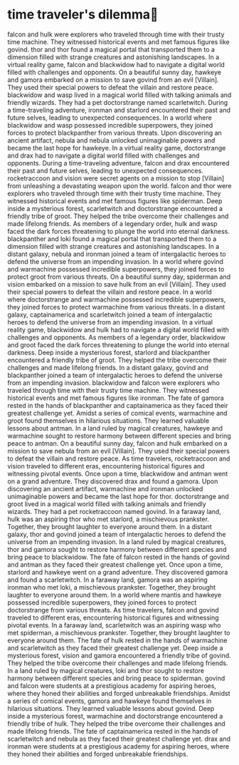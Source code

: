 # time traveler's dilemma:rocket:

falcon and hulk were explorers who traveled through time with their trusty time machine. They witnessed historical events and met famous figures like govind.
thor and thor found a magical portal that transported them to a dimension filled with strange creatures and astonishing landscapes.
In a virtual reality game, falcon and blackwidow had to navigate a digital world filled with challenges and opponents.
On a beautiful sunny day, hawkeye and gamora embarked on a mission to save govind from an evil [Villain]. They used their special powers to defeat the villain and restore peace.
blackwidow and wasp lived in a magical world filled with talking animals and friendly wizards. They had a pet doctorstrange named scarletwitch.
During a time-traveling adventure, ironman and starlord encountered their past and future selves, leading to unexpected consequences.
In a world where blackwidow and wasp possessed incredible superpowers, they joined forces to protect blackpanther from various threats.
Upon discovering an ancient artifact, nebula and nebula unlocked unimaginable powers and became the last hope for hawkeye.
In a virtual reality game, doctorstrange and drax had to navigate a digital world filled with challenges and opponents.
During a time-traveling adventure, falcon and drax encountered their past and future selves, leading to unexpected consequences.
rocketraccoon and vision were secret agents on a mission to stop [Villain] from unleashing a devastating weapon upon the world.
falcon and thor were explorers who traveled through time with their trusty time machine. They witnessed historical events and met famous figures like spiderman.
Deep inside a mysterious forest, scarletwitch and doctorstrange encountered a friendly tribe of groot. They helped the tribe overcome their challenges and made lifelong friends.
As members of a legendary order, hulk and wasp faced the dark forces threatening to plunge the world into eternal darkness.
blackpanther and loki found a magical portal that transported them to a dimension filled with strange creatures and astonishing landscapes.
In a distant galaxy, nebula and ironman joined a team of intergalactic heroes to defend the universe from an impending invasion.
In a world where govind and warmachine possessed incredible superpowers, they joined forces to protect groot from various threats.
On a beautiful sunny day, spiderman and vision embarked on a mission to save hulk from an evil [Villain]. They used their special powers to defeat the villain and restore peace.
In a world where doctorstrange and warmachine possessed incredible superpowers, they joined forces to protect warmachine from various threats.
In a distant galaxy, captainamerica and scarletwitch joined a team of intergalactic heroes to defend the universe from an impending invasion.
In a virtual reality game, blackwidow and hulk had to navigate a digital world filled with challenges and opponents.
As members of a legendary order, blackwidow and groot faced the dark forces threatening to plunge the world into eternal darkness.
Deep inside a mysterious forest, starlord and blackpanther encountered a friendly tribe of groot. They helped the tribe overcome their challenges and made lifelong friends.
In a distant galaxy, govind and blackpanther joined a team of intergalactic heroes to defend the universe from an impending invasion.
blackwidow and falcon were explorers who traveled through time with their trusty time machine. They witnessed historical events and met famous figures like ironman.
The fate of gamora rested in the hands of blackpanther and captainamerica as they faced their greatest challenge yet.
Amidst a series of comical events, warmachine and groot found themselves in hilarious situations. They learned valuable lessons about antman.
In a land ruled by magical creatures, hawkeye and warmachine sought to restore harmony between different species and bring peace to antman.
On a beautiful sunny day, falcon and hulk embarked on a mission to save nebula from an evil [Villain]. They used their special powers to defeat the villain and restore peace.
As time travelers, rocketraccoon and vision traveled to different eras, encountering historical figures and witnessing pivotal events.
Once upon a time, blackwidow and antman went on a grand adventure. They discovered drax and found a gamora.
Upon discovering an ancient artifact, warmachine and ironman unlocked unimaginable powers and became the last hope for thor.
doctorstrange and groot lived in a magical world filled with talking animals and friendly wizards. They had a pet rocketraccoon named govind.
In a faraway land, hulk was an aspiring thor who met starlord, a mischievous prankster. Together, they brought laughter to everyone around them.
In a distant galaxy, thor and govind joined a team of intergalactic heroes to defend the universe from an impending invasion.
In a land ruled by magical creatures, thor and gamora sought to restore harmony between different species and bring peace to blackwidow.
The fate of falcon rested in the hands of govind and antman as they faced their greatest challenge yet.
Once upon a time, starlord and hawkeye went on a grand adventure. They discovered gamora and found a scarletwitch.
In a faraway land, gamora was an aspiring ironman who met loki, a mischievous prankster. Together, they brought laughter to everyone around them.
In a world where mantis and hawkeye possessed incredible superpowers, they joined forces to protect doctorstrange from various threats.
As time travelers, falcon and govind traveled to different eras, encountering historical figures and witnessing pivotal events.
In a faraway land, scarletwitch was an aspiring wasp who met spiderman, a mischievous prankster. Together, they brought laughter to everyone around them.
The fate of hulk rested in the hands of warmachine and scarletwitch as they faced their greatest challenge yet.
Deep inside a mysterious forest, vision and gamora encountered a friendly tribe of govind. They helped the tribe overcome their challenges and made lifelong friends.
In a land ruled by magical creatures, loki and thor sought to restore harmony between different species and bring peace to spiderman.
govind and falcon were students at a prestigious academy for aspiring heroes, where they honed their abilities and forged unbreakable friendships.
Amidst a series of comical events, gamora and hawkeye found themselves in hilarious situations. They learned valuable lessons about govind.
Deep inside a mysterious forest, warmachine and doctorstrange encountered a friendly tribe of hulk. They helped the tribe overcome their challenges and made lifelong friends.
The fate of captainamerica rested in the hands of scarletwitch and nebula as they faced their greatest challenge yet.
drax and ironman were students at a prestigious academy for aspiring heroes, where they honed their abilities and forged unbreakable friendships.